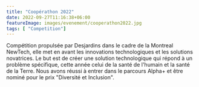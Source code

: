 ```yaml
---
title: "Coopérathon 2022"
date: 2022-09-27T11:16:38+06:00
featureImage: images/evenement/cooperathon2022.jpg
tags: [ "Competition"]
---
```

Compétition propulsée par Desjardins dans le cadre de la Montreal NewTech, elle met en avant les innovations
technologiques et les solutions novatrices. Le but est de créer une solution technologique qui répond à un problème
spécifique, cette année celui de la santé de l'humain et la santé de la Terre. 
Nous avons réussi à entrer dans le parcours Alpha+ et être nominé pour le prix "Diversité et Inclusion".
